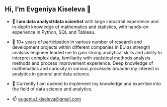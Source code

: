 ## Hi, I’m Evgeniya Kiseleva 👋 

- 🔭  **I am data analyst/data scientist** with large industrial experience and in-depth knowledge of mathematics and statistics,
with hands-on experience in Python, SQL and Tableau.

- 🥅 10+ years of participation in various number of research and development projects within different companies in EU 
as strength analysis engineer leaded me to gain strong analytical skills and ability to interpret complex data,
familiarity with statistical methods analysis methods and process improvement experience.
Deep knowledge of mathematics and curiosity in various processes broaden my interest in analytics in general and data science.

- 🌱 Currently I am opened to implement my knowledge and expertise into the field of data science and analytics.

- 📫 eugenia.l.kiseleva@gmail.com
